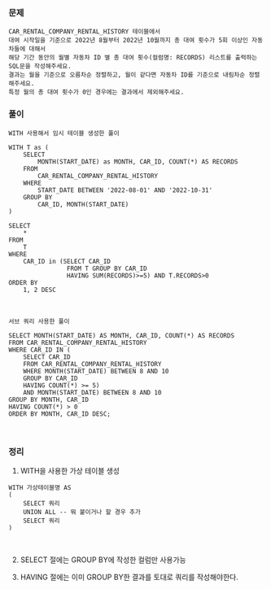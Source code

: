 ### 문제
```
CAR_RENTAL_COMPANY_RENTAL_HISTORY 테이블에서 
대여 시작일을 기준으로 2022년 8월부터 2022년 10월까지 총 대여 횟수가 5회 이상인 자동차들에 대해서 
해당 기간 동안의 월별 자동차 ID 별 총 대여 횟수(컬럼명: RECORDS) 리스트를 출력하는 SQL문을 작성해주세요. 
결과는 월을 기준으로 오름차순 정렬하고, 월이 같다면 자동차 ID를 기준으로 내림차순 정렬해주세요. 
특정 월의 총 대여 횟수가 0인 경우에는 결과에서 제외해주세요.
```

### 풀이
`WITH 사용해서 임시 테이블 생성한 풀이`
```mysql
WITH T as (
    SELECT 
        MONTH(START_DATE) as MONTH, CAR_ID, COUNT(*) AS RECORDS 
    FROM 
        CAR_RENTAL_COMPANY_RENTAL_HISTORY 
    WHERE 
        START_DATE BETWEEN '2022-08-01' AND '2022-10-31' 
    GROUP BY 
        CAR_ID, MONTH(START_DATE)
)

SELECT 
    *
FROM 
    T 
WHERE 
    CAR_ID in (SELECT CAR_ID 
                FROM T GROUP BY CAR_ID 
                HAVING SUM(RECORDS)>=5) AND T.RECORDS>0 
ORDER BY 
    1, 2 DESC
```

<br>

`서브 쿼리 사용한 풀이`
```mysql
SELECT MONTH(START_DATE) AS MONTH, CAR_ID, COUNT(*) AS RECORDS
FROM CAR_RENTAL_COMPANY_RENTAL_HISTORY
WHERE CAR_ID IN (
    SELECT CAR_ID 
    FROM CAR_RENTAL_COMPANY_RENTAL_HISTORY
    WHERE MONTH(START_DATE) BETWEEN 8 AND 10
    GROUP BY CAR_ID
    HAVING COUNT(*) >= 5)
    AND MONTH(START_DATE) BETWEEN 8 AND 10
GROUP BY MONTH, CAR_ID
HAVING COUNT(*) > 0
ORDER BY MONTH, CAR_ID DESC;
```

<br>


### 정리
1. WITH을 사용한 가상 테이블 생성
```mysql
WITH 가상테이블명 AS
(
    SELECT 쿼리
    UNION ALL -- 뭐 붙이거나 할 경우 추가
    SELECT 쿼리
)
```
<br>

2. SELECT 절에는 GROUP BY에 작성한 컬럼만 사용가능

3. HAVING 절에는 이미 GROUP BY한 결과를 토대로 쿼리를 작성해야한다.
